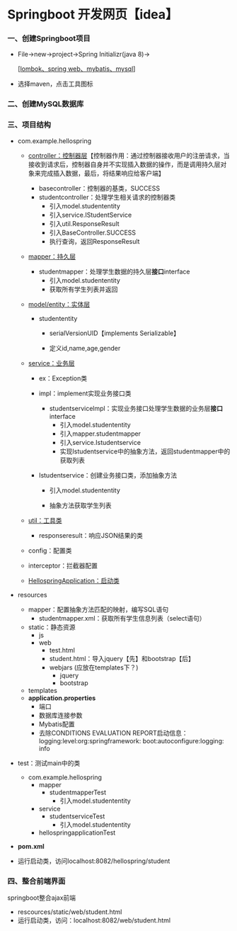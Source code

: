 # Springboot 开发网页【idea】

### 一、创建Springboot项目

- File->new->project->Spring Initializr(java 8)->

  [<u>lombok、spring web、mybatis、mysql</u>]

- 选择maven，点击工具图标

### 二、创建MySQL数据库

### 三、项目结构

- com.example.hellospring

  - <u>controller：控制器层</u>【控制器作用：通过控制器接收用户的注册请求，当接收到请求后，控制器自身并不实现插入数据的操作，而是调用持久层对象来完成插入数据，最后，将结果响应给客户端】

    - basecontroller：控制器的基类，SUCCESS
    - studentcontroller：处理学生相关请求的控制器类
      - 引入model.studententity
      - 引入service.IStudentService
      - 引入util.ResponseResult
      - 引入BaseController.SUCCESS
      - 执行查询，返回ResponseResult

  - <u>mapper：持久层</u>

    - studentmapper：处理学生数据的持久层**接口**interface
      - 引入model.studententity
      - 获取所有学生列表并返回

  - <u>model/entity：实体层</u>

    - studententity

      - serialVersionUID【implements Serializable】

      - 定义id,name,age,gender

  - <u>service：业务层</u>

    - ex：Exception类

    - impl：implement实现业务接口类

      - studentservicelmpl：实现业务接口处理学生数据的业务层**接口**interface
        - 引入model.studententity
        - 引入mapper.studentmapper
        - 引入service.Istudentservice
        - 实现Istudentservice中的抽象方法，返回studentmapper中的获取列表

    - Istudentservice：创建业务接口类，添加抽象方法

      - 引入model.studententity

      - 抽象方法获取学生列表

  - <u>util：工具类</u>

    - responseresult：响应JSON结果的类

  - config：配置类

  - interceptor：拦截器配置

  - <u>HellospringApplication：启动类</u>

- resources

  - mapper：配置抽象方法匹配的映射，编写SQL语句
    - studentmapper.xml：获取所有学生信息列表（select语句）
  - static：静态资源
    - js
    - web
      - test.html
      - student.html：导入jquery【先】和bootstrap【后】
      - webjars (应放在templates下？)
        - jquery
        - bootstrap
  - templates
  - **application.properties**
    - 端口
    - 数据库连接参数
    - Mybatis配置
    - 去除CONDITIONS EVALUATION REPORT启动信息：logging:level:org:springframework: boot:autoconfigure:logging: info

- test：测试main中的类

  - com.example.hellospring
    - mapper
      - studentmapperTest
        - 引入model.studententity
    - service
      - studentserviceTest
        - 引入model.studententity
    - hellospringapplicationTest

- **pom.xml**

- 运行启动类，访问localhost:8082/hellospring/student

### 四、整合前端界面

springboot整合ajax前端

- rescources/static/web/student.html
- 运行启动类，访问：localhost:8082/web/student.html